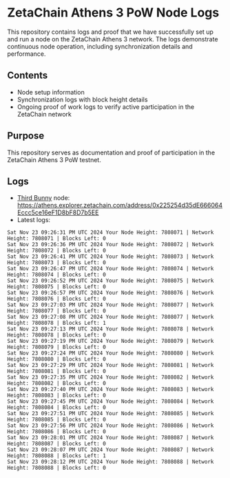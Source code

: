 # ZetaChain Athens 3 PoW Node Logs
This repository contains logs and proof that we have successfully set up and run a node on the ZetaChain Athens 3 network. The logs demonstrate continuous node operation, including synchronization details and performance.

## Contents
- Node setup information
- Synchronization logs with block height details
- Ongoing proof of work logs to verify active participation in the ZetaChain network

## Purpose
This repository serves as documentation and proof of participation in the ZetaChain Athens 3 PoW testnet.

## Logs

- [Third Bunny](https://thirdbunny.xyz/) node: https://athens.explorer.zetachain.com/address/0x225254d35dE666064Eccc5ce16eF1D8bF8D7b5EE
- Latest logs:
```
Sat Nov 23 09:26:31 PM UTC 2024 Your Node Height: 7808071 | Network Height: 7808071 | Blocks Left: 0
Sat Nov 23 09:26:36 PM UTC 2024 Your Node Height: 7808072 | Network Height: 7808072 | Blocks Left: 0
Sat Nov 23 09:26:41 PM UTC 2024 Your Node Height: 7808073 | Network Height: 7808073 | Blocks Left: 0
Sat Nov 23 09:26:47 PM UTC 2024 Your Node Height: 7808074 | Network Height: 7808074 | Blocks Left: 0
Sat Nov 23 09:26:52 PM UTC 2024 Your Node Height: 7808075 | Network Height: 7808075 | Blocks Left: 0
Sat Nov 23 09:26:57 PM UTC 2024 Your Node Height: 7808076 | Network Height: 7808076 | Blocks Left: 0
Sat Nov 23 09:27:03 PM UTC 2024 Your Node Height: 7808077 | Network Height: 7808077 | Blocks Left: 0
Sat Nov 23 09:27:08 PM UTC 2024 Your Node Height: 7808077 | Network Height: 7808078 | Blocks Left: 1
Sat Nov 23 09:27:13 PM UTC 2024 Your Node Height: 7808078 | Network Height: 7808078 | Blocks Left: 0
Sat Nov 23 09:27:19 PM UTC 2024 Your Node Height: 7808079 | Network Height: 7808079 | Blocks Left: 0
Sat Nov 23 09:27:24 PM UTC 2024 Your Node Height: 7808080 | Network Height: 7808080 | Blocks Left: 0
Sat Nov 23 09:27:29 PM UTC 2024 Your Node Height: 7808081 | Network Height: 7808081 | Blocks Left: 0
Sat Nov 23 09:27:35 PM UTC 2024 Your Node Height: 7808082 | Network Height: 7808082 | Blocks Left: 0
Sat Nov 23 09:27:40 PM UTC 2024 Your Node Height: 7808083 | Network Height: 7808083 | Blocks Left: 0
Sat Nov 23 09:27:45 PM UTC 2024 Your Node Height: 7808084 | Network Height: 7808084 | Blocks Left: 0
Sat Nov 23 09:27:51 PM UTC 2024 Your Node Height: 7808085 | Network Height: 7808085 | Blocks Left: 0
Sat Nov 23 09:27:56 PM UTC 2024 Your Node Height: 7808086 | Network Height: 7808086 | Blocks Left: 0
Sat Nov 23 09:28:01 PM UTC 2024 Your Node Height: 7808087 | Network Height: 7808087 | Blocks Left: 0
Sat Nov 23 09:28:07 PM UTC 2024 Your Node Height: 7808087 | Network Height: 7808088 | Blocks Left: 1
Sat Nov 23 09:28:12 PM UTC 2024 Your Node Height: 7808088 | Network Height: 7808088 | Blocks Left: 0
```
